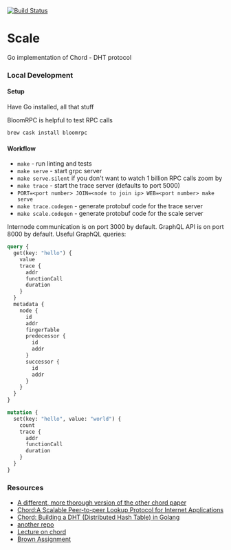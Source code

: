 [![Build Status](https://travis-ci.com/msmedes/scale.svg?branch=master)](https://travis-ci.com/msmedes/scale)

# Scale

Go implementation of Chord - DHT protocol

### Local Development

#### Setup

Have Go installed, all that stuff

BloomRPC is helpful to test RPC calls

```bash
brew cask install bloomrpc
```

#### Workflow

- `make` - run linting and tests
- `make serve` - start grpc server
- `make serve.silent` if you don't want to watch 1 billion RPC calls zoom by
- `make trace` - start the trace server (defaults to port 5000)
- `PORT=<port number> JOIN=<node to join ip> WEB=<port number> make serve`
- `make trace.codegen` - generate protobuf code for the trace server
- `make scale.codegen` - generate protobuf code for the scale server

Internode communication is on port 3000 by default. GraphQL API is on port 8000 by default.
Useful GraphQL queries:

```graphql
query {
  get(key: "hello") {
    value
    trace {
      addr
      functionCall
      duration
    }
  }
  metadata {
    node {
      id
      addr
      fingerTable
      predecessor {
        id
        addr
      }
      successor {
        id
        addr
      }
    }
  }
}

mutation {
  set(key: "hello", value: "world") {
    count
    trace {
      addr
      functionCall
      duration
    }
  }
}
```

### Resources

- [A different, more thorough version of the other chord paper](https://people.csail.mit.edu/karger/Papers/chord.pdf)
- [Chord:A Scalable Peer-to-peer Lookup Protocol for Internet Applications](https://pdos.csail.mit.edu/papers/ton:chord/paper-ton.pdf)
- [Chord: Building a DHT (Distributed Hash Table) in Golang](https://medium.com/techlog/chord-building-a-dht-distributed-hash-table-in-golang-67c3ce17417b)
- [another repo](https://github.com/r-medina/gmaj)
- [Lecture on chord](https://www.youtube.com/watch?v=q29szpcnorA)
- [Brown Assignment](http://cs.brown.edu/courses/cs138/s17/content/projects/chord.pdf)
